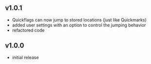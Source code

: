 ## v1.0.1
- Quickflags can now jump to stored locations (just like Quickmarks)
- added user settings with an option to control the jumping behavior
- refactored code

## v1.0.0
- initial release
